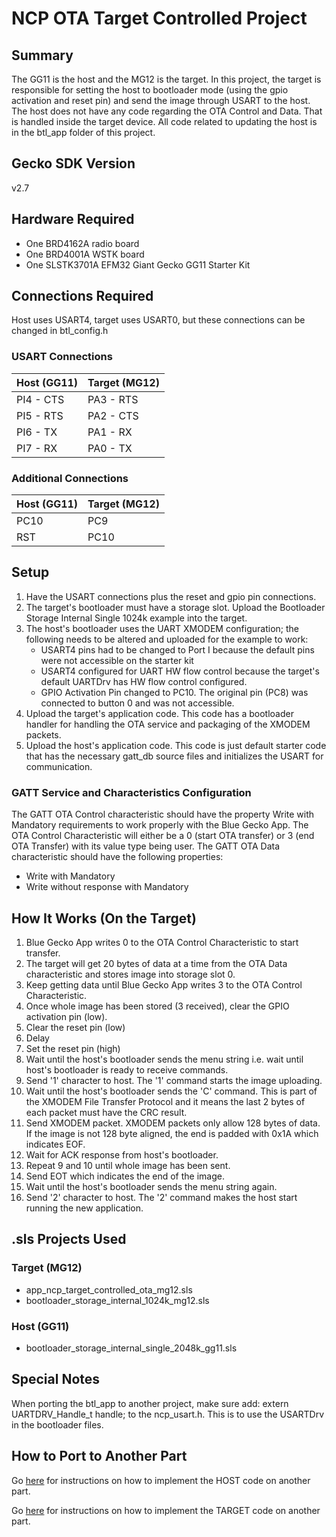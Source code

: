 # NCP OTA Target Controlled Project #

## Summary ##

The GG11 is the host and the MG12 is the target.
In this project, the target is responsible for setting the host to bootloader mode (using the gpio activation and reset pin) and send the image through USART to the host. The host does not have any code regarding the OTA Control and Data. That is handled inside the target device. All code related to updating the host is in the btl_app folder of this project.

## Gecko SDK Version ##

v2.7

## Hardware Required ##

- One BRD4162A radio board
- One BRD4001A WSTK board
- One SLSTK3701A EFM32 Giant Gecko GG11 Starter Kit

## Connections Required ##

Host uses USART4, target uses USART0, but these connections can be changed in btl_config.h

### USART Connections ##

| Host (GG11) | Target (MG12) |
| --- | --- |
| PI4 - CTS | PA3 - RTS |
| PI5 - RTS | PA2 - CTS |
| PI6 - TX | PA1 - RX |
| PI7 - RX | PA0 - TX |

### Additional Connections ###

| Host (GG11) | Target (MG12) |
| --- | --- |
| PC10 | PC9 |
| RST | PC10 |

## Setup ##

1. Have the USART connections plus the reset and gpio pin connections.
2. The target's bootloader must have a storage slot. Upload the Bootloader Storage Internal Single 1024k example into the target.
3. The host's bootloader uses the UART XMODEM configuration; the following needs to be altered and uploaded for the example to work:
   - USART4 pins had to be changed to Port I because the default pins were not accessible on the starter kit
   - USART4 configured for UART HW flow control because the target's default UARTDrv has HW flow control configured.
   - GPIO Activation Pin changed to PC10. The original pin (PC8) was connected to button 0 and was not accessible.
4. Upload the target's application code. This code has a bootloader handler for handling the OTA service and packaging of the XMODEM packets.
5. Upload the host's application code. This code is just default starter code that has the necessary gatt_db source files and initializes the USART for communication.

### GATT Service and Characteristics Configuration ###

The GATT OTA Control characteristic should have the property Write with Mandatory requirements to work properly with the Blue Gecko App.
The OTA Control Characteristic will either be a 0 (start OTA transfer) or 3 (end OTA Transfer) with its value type being user.
The GATT OTA Data characteristic should have the following properties:

- Write with Mandatory
- Write without response with Mandatory

## How It Works (On the Target) ##

1. Blue Gecko App writes 0 to the OTA Control Characteristic to start transfer.
2. The target will get 20 bytes of data at a time from the OTA Data characteristic and stores image into storage slot 0.
3. Keep getting data until Blue Gecko App writes 3 to the OTA Control Characteristic.
4. Once whole image has been stored (3 received), clear the GPIO activation pin (low).
5. Clear the reset pin (low)
6. Delay
7. Set the reset pin (high)
8. Wait until the host's bootloader sends the menu string i.e. wait until host's bootloader is ready to receive commands.
9. Send '1' character to host. The '1' command starts the image uploading.
10. Wait until the host's bootloader sends the 'C' command. This is part of the XMODEM File Transfer Protocol and it means the last 2 bytes of each packet must have the CRC result.
11. Send XMODEM packet. XMODEM packets only allow 128 bytes of data. If the image is not 128 byte aligned, the end is padded with 0x1A which indicates EOF.
12. Wait for ACK response from host's bootloader.
13. Repeat 9 and 10 until whole image has been sent.
14. Send EOT which indicates the end of the image.
15. Wait until the host's bootloader sends the menu string again.
16. Send '2' character to host. The '2' command makes the host start running the new application.

## .sls Projects Used ##

### Target (MG12) ###

- app_ncp_target_controlled_ota_mg12.sls
- bootloader_storage_internal_1024k_mg12.sls

### Host (GG11) ###

- bootloader_storage_internal_single_2048k_gg11.sls

## Special Notes ##

When porting the btl_app to another project, make sure add: extern UARTDRV_Handle_t handle; to the ncp_usart.h. This is to use the USARTDrv in the bootloader files.

## How to Port to Another Part ##

Go [here](./host_gg11/README.md) for instructions on how to implement the HOST code on another part.

Go [here](./target_mg12/README.md) for instructions on how to implement the TARGET code on another part.
